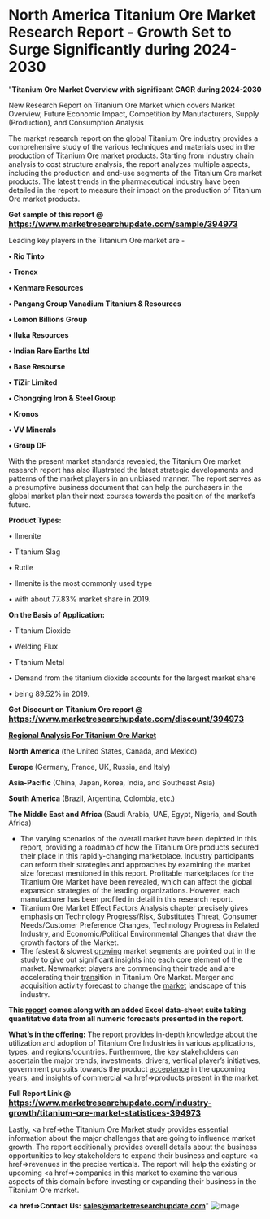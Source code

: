 # North America Titanium Ore Market Research Report - Growth Set to Surge Significantly during 2024-2030
"<strong>Titanium Ore Market Overview with significant CAGR during 2024-2030</strong>

New Research Report on Titanium Ore Market which covers Market Overview, Future Economic Impact, Competition by Manufacturers, Supply (Production), and Consumption Analysis

The market research report on the global Titanium Ore industry provides a comprehensive study of the various techniques and materials used in the production of Titanium Ore market products. Starting from industry chain analysis to cost structure analysis, the report analyzes multiple aspects, including the production and end-use segments of the Titanium Ore market products. The latest trends in the pharmaceutical industry have been detailed in the report to measure their impact on the production of Titanium Ore market products.

<strong>Get sample of this report @ <a href=https://www.marketresearchupdate.com/sample/394973><font size=3 color=#0000ff>https://www.marketresearchupdate.com/sample/394973</font></a></strong>

Leading key players in the Titanium Ore market are -

<strong>• Rio Tinto

• Tronox

• Kenmare Resources

• Pangang Group Vanadium Titanium & Resources

• Lomon Billions Group

• Iluka Resources

• Indian Rare Earths Ltd

• Base Resourse

• TiZir Limited

• Chongqing Iron & Steel Group

• Kronos

• VV Minerals

• Group DF</strong>

With the present market standards revealed, the Titanium Ore market research report has also illustrated the latest strategic developments and patterns of the market players in an unbiased manner. The report serves as a presumptive business document that can help the purchasers in the global market plan their next courses towards the position of the market’s future.

<strong>Product Types:</strong>

• Ilmenite

• Titanium Slag

• Rutile

• Ilmenite is the most commonly used type

• with about 77.83% market share in 2019.

<strong>On the Basis of Application:</strong>

• Titanium Dioxide

• Welding Flux

• Titanium Metal

• Demand from the titanium dioxide accounts for the largest market share

• being 89.52% in 2019.

<strong>Get Discount on Titanium Ore report @ <a href=https://www.marketresearchupdate.com/discount/394973><font size=3 color=#0000ff>https://www.marketresearchupdate.com/discount/394973</font></a></strong>

<strong><u><b>Regional Analysis For Titanium Ore Market</b></u></strong>

<strong><b>North America</b></strong> (the United States, Canada, and Mexico)

<strong><b>Europe </b></strong>(Germany, France, UK, Russia, and Italy)

<strong><b>Asia-Pacific</b></strong> (China, Japan, Korea, India, and Southeast Asia)

<strong><b>South America</b></strong> (Brazil, Argentina, Colombia, etc.)

<strong><b>The Middle East and Africa</b></strong> (Saudi Arabia, UAE, Egypt, Nigeria, and South Africa)

<ul>
  <li>The varying scenarios of the overall market have been depicted in this report, providing a roadmap of how the Titanium Ore products secured their place in this rapidly-changing marketplace. Industry participants can reform their strategies and approaches by examining the market size forecast mentioned in this report. Profitable marketplaces for the Titanium Ore Market have been revealed, which can affect the global expansion strategies of the leading organizations. However, each manufacturer has been profiled in detail in this research report.</li>
  <li>Titanium Ore Market Effect Factors Analysis chapter precisely gives emphasis on Technology Progress/Risk, Substitutes Threat, Consumer Needs/Customer Preference Changes, Technology Progress in Related Industry, and Economic/Political Environmental Changes that draw the growth factors of the Market.</li>
  <li>The fastest &amp; slowest <a href=ASDF991299>growing</a> market segments are pointed out in the study to give out significant insights into each core element of the market. Newmarket players are commencing their trade and are accelerating their <a href=>trans</a>ition in Titanium Ore Market. Merger and acquisition activity forecast to change the <a href=>market</a> landscape of this industry.</li>
</ul>
<strong>This <a href=>report</a> comes along with an added Excel data-sheet suite taking quantitative data from all numeric forecasts presented in the report.</strong>

<strong>What’s in the offering:</strong> The report provides in-depth knowledge about the utilization and adoption of Titanium Ore Industries in various applications, types, and regions/countries. Furthermore, the key stakeholders can ascertain the major trends, investments, drivers, vertical player’s initiatives, government pursuits towards the product <a href=ASDF881288>acceptance</a> in the upcoming years, and insights of commercial <a href=>products</a> present in the market.

<strong>Full Report Link @ <a href=https://www.marketresearchupdate.com/industry-growth/titanium-ore-market-statistices-394973><font size=3 color=#0000ff>https://www.marketresearchupdate.com/industry-growth/titanium-ore-market-statistices-394973</font></a></strong>

Lastly, <a href=>the</a> Titanium Ore Market study provides essential information about the major challenges that are going to influence market growth. The report additionally provides overall details about the business opportunities to key stakeholders to expand their business and capture <a href=>revenues</a> in the precise verticals. The report will help the existing or upcoming <a href=>companies</a> in this market to examine the various aspects of this domain before investing or expanding their business in the Titanium Ore market.

<strong><a href=><strong>Contact Us:</strong></a></strong>
<strong>sales@marketresearchupdate.com</strong>"
![image](https://github.com/johnrobertjr/Market-Research-Update/assets/154120476/255b353f-1786-4af5-976c-135764d5b96d)


